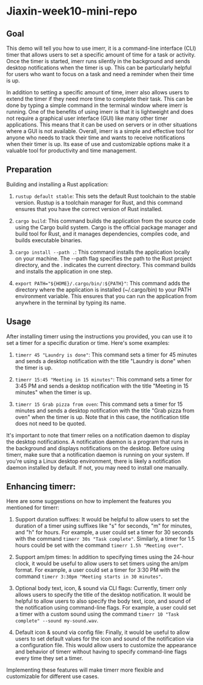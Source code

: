 # Jiaxin-week10-mini-repo

## Goal
This demo will tell you how to use imerr, it is a command-line interface (CLI) timer that allows users to set a specific amount of time for a task or activity. Once the timer is started, imerr runs silently in the background and sends desktop notifications when the timer is up. This can be particularly helpful for users who want to focus on a task and need a reminder when their time is up.

In addition to setting a specific amount of time, imerr also allows users to extend the timer if they need more time to complete their task. This can be done by typing a simple command in the terminal window where imerr is running. One of the benefits of using imerr is that it is lightweight and does not require a graphical user interface (GUI) like many other timer applications. This means that it can be used on servers or in other situations where a GUI is not available. Overall, imerr is a simple and effective tool for anyone who needs to track their time and wants to receive notifications when their timer is up. Its ease of use and customizable options make it a valuable tool for productivity and time management.

## Preparation
Building and installing a Rust application:

1. `rustup default stable`: This sets the default Rust toolchain to the stable version. Rustup is a toolchain manager for Rust, and this command ensures that you have the correct version of Rust installed.

2. `cargo build`: This command builds the application from the source code using the Cargo build system. Cargo is the official package manager and build tool for Rust, and it manages dependencies, compiles code, and builds executable binaries.

3. `cargo install --path .`: This command installs the application locally on your machine. The --path flag specifies the path to the Rust project directory, and the . indicates the current directory. This command builds and installs the application in one step.

4. `export PATH="${HOME}/.cargo/bin/:${PATH}"`: This command adds the directory where the application is installed (~/.cargo/bin) to your PATH environment variable. This ensures that you can run the application from anywhere in the terminal by typing its name.

## Usage
After installing timerr using the instructions you provided, you can use it to set a timer for a specific duration or time. Here's some examples:

1. `timerr 45 "Laundry is done"`: This command sets a timer for 45 minutes and sends a desktop notification with the title "Laundry is done" when the timer is up.

2. `timerr 15:45 "Meeting in 15 minutes"`: This command sets a timer for 3:45 PM and sends a desktop notification with the title "Meeting in 15 minutes" when the timer is up.

3. `timerr 15 Grab pizza from oven`: This command sets a timer for 15 minutes and sends a desktop notification with the title "Grab pizza from oven" when the timer is up. Note that in this case, the notification title does not need to be quoted.

It's important to note that timerr relies on a notification daemon to display the desktop notifications. A notification daemon is a program that runs in the background and displays notifications on the desktop. Before using timerr, make sure that a notification daemon is running on your system. If you're using a Linux desktop environment, there is likely a notification daemon installed by default. If not, you may need to install one manually.

## Enhancing timerr:
Here are some suggestions on how to implement the features you mentioned for timerr:

1. Support duration suffixes: It would be helpful to allow users to set the duration of a timer using suffixes like "s" for seconds, "m" for minutes, and "h" for hours. For example, a user could set a timer for 30 seconds with the command `timerr 30s "Task complete"`. Similarly, a timer for 1.5 hours could be set with the command `timerr 1.5h "Meeting over"`.

2. Support am/pm times: In addition to specifying times using the 24-hour clock, it would be useful to allow users to set timers using the am/pm format. For example, a user could set a timer for 3:30 PM with the command `timerr 3:30pm "Meeting starts in 30 minutes"`.

3. Optional body text, icon, & sound via CLI flags: Currently, timerr only allows users to specify the title of the desktop notification. It would be helpful to allow users to also specify the body text, icon, and sound of the notification using command-line flags. For example, a user could set a timer with a custom sound using the command `timerr 10 "Task complete" --sound my-sound.wav`.

4. Default icon & sound via config file: Finally, it would be useful to allow users to set default values for the icon and sound of the notification via a configuration file. This would allow users to customize the appearance and behavior of timerr without having to specify command-line flags every time they set a timer.

Implementing these features will make timerr more flexible and customizable for different use cases.
